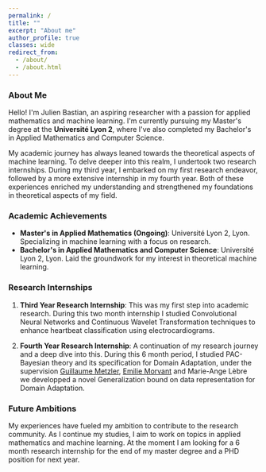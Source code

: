 ```yaml
---
permalink: /
title: ""
excerpt: "About me"
author_profile: true
classes: wide
redirect_from: 
  - /about/
  - /about.html
---
```


### About Me

Hello! I'm Julien Bastian, an aspiring researcher with a passion for applied mathematics and machine learning. I'm currently pursuing my Master's degree at the  **Université Lyon 2**, where I've also completed my Bachelor's in Applied Mathematics and Computer Science.

My academic journey has always leaned towards the theoretical aspects of machine learning. To delve deeper into this realm, I undertook two research internships. During my third year, I embarked on my first research endeavor, followed by a more extensive internship in my fourth year. Both of these experiences enriched my understanding and strengthened my foundations in theoretical aspects of my field.

### Academic Achievements

- **Master's in Applied Mathematics (Ongoing)**: Université Lyon 2, Lyon. Specializing in machine learning with a focus on research.
- **Bachelor's in Applied Mathematics and Computer Science**: Université Lyon 2, Lyon. Laid the groundwork for my interest in theoretical machine learning.

### Research Internships

1. **Third Year Research Internship**: This was my first step into academic research. During this two month internship I studied Convolutional Neural Networks and Continuous Wavelet Transformation techniques to enhance heartbeat classification using electrocardiograms.
  
2. **Fourth Year Research Internship**: A continuation of my research journey and a deep dive into this. During this 6 month period, I studied PAC-Bayesian theory and its specification for Domain Adaptation, under the supervision [Guillaume Metzler](https://guillaumemetzler.github.io/), [Emilie Morvant](https://emorvant.github.io/) and Marie-Ange Lèbre we developped a novel Generalization bound on data representation for Domain Adaptation.

### Future Ambitions

My experiences have fueled my ambition to contribute to the research community. As I continue my studies, I aim to work on topics in applied mathematics and machine learning. At the moment I am looking for a 6 month research internship for the end of my master degree and a PHD position for next year.


